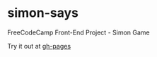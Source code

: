 # simon-says
FreeCodeCamp Front-End Project - Simon Game

Try it out at [gh-pages](https://nhult.github.io/simon-says/)
